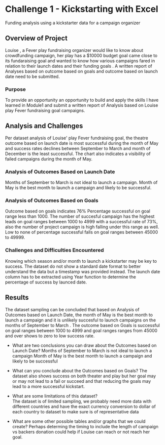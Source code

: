 # Challenge 1 - Kickstarting with Excel
Funding analysis using a kickstarter data for a campaign  organizer
## Overview of Project
Louise , a Fever play fundraising organizer would like to know about crowdfunding campaign, her  play has a $10000 budget goal  came close to its fundaraising goal  and wanted to know how various campaigns fared in relation to their launch dates and their funding goals . A written report of Analyses based on outcome  based on goals and outcome based on launch date need to be submitted.
### Purpose
To provide an opportunity an opportunity to build and apply the skills I have learned in Module1 and submit a written report of Analysis based on Louise play Fever fundraising goal campaigns.
## Analysis and Challenges
 Per dataset analysis of Louise' play Fever fundraising goal, the theatre outcome based on launch date is most successful during the  month of May and success rates declines between September to March and month of December is the least successful.  The chart also indicates a visibility of failed campaigns during the month of May. 

### Analysis of Outcomes Based on Launch Date
Months of September to March is not ideal to launch a campaign.
Month of May is the best month to launch a campaign and likely to be successful.

### Analysis of Outcomes Based on Goals
Outcome based on goals indicates 76% Percentage successful on goal range less than 1000. 
The number of succesful campaign has the highest leads on goal ranges between 1000 to 4999 with a successful rate of 73%, also the number of project campaign is high falling under this range as well. Low to none of percentage successful  falls on goal ranges between 45000 to 49999. 

### Challenges and Difficulties Encountered
Knowing which season and/or month to launch a kickstarter may be key to success. The dataset do not show a standard date format to better understand the data but a timestamp was provided instead. The launch date column has to be extracted using Year function to determine the percentage of success by launced date.
## Results
The dataset sampling can be concluded that based on Analysis of Outcomes based on Launch Date,  the month of May is the best month to launch a campaign and it is unlikely succesful to launch campaigns on the months of September to March . The outcome based on Goals is successful on goal ranges between 1000 to 4999 and goal ranges ranges from 45000 and over shows to zero to low success rate. 

- What are two conclusions you can draw about the Outcomes based on Launch Date?
Months of September to March is not ideal to launch a campaign
Month of May is the best month to launch a campaign and likely to be successful

- What can you conclude about the Outcomes based on Goals?
The dataset also shows success on both theater and play but her goal may or may not lead to a fail or succeed and that reducing the goals may lead to a more successful kickstart.

- What are some limitations of this dataset?    
The dataset is of limited sampling, we probably  need more data with different countries and have the exact currency conversion to dollar of each country to dataset  to make sure is of representative data

- What are some other possible tables and/or graphs that we could create?
Perhaps determing the timing to include the length of campaign vs backers donation could help if Louise can reach or not reach her goal. 
